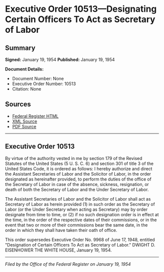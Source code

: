 # Executive Order 10513—Designating Certain Officers To Act as Secretary of Labor

## Summary

**Signed:** January 19, 1954
**Published:** January 19, 1954

**Document Details:**
- Document Number: None
- Executive Order Number: 10513
- Citation: None

## Sources
- [Federal Register HTML](https://www.presidency.ucsb.edu/documents/executive-order-10513-designating-certain-officers-act-secretary-labor)
- [XML Source](None)
- [PDF Source](None)

---

## Executive Order 10513

By virtue of the authority vested in me by section 179 of the Revised Statutes of the United States (5 U. S. C. 6) and section 301 of title 3 of the United States Code, it is ordered as follows:
I hereby authorize and direct the Assistant Secretaries of Labor and the Solicitor of Labor, in the order designated as hereinafter provided, to perform the duties of the office of the Secretary of Labor in case of the absence, sickness, resignation, or death of both the Secretary of Labor and the Under Secretary of Labor.

The Assistant Secretaries of Labor and the Solicitor of Labor shall act as Secretary of Labor as herein provided (1) in such order as the Secretary of Labor (or the Under Secretary when acting as Secretary) may by order designate from time to time, or (2) if no such designation order is in effect at the time, in the order of the respective dates of their commissions, or in the event that two or more of their commissions bear the same date, in the order in which they shall have taken their oath of office.

This order supersedes Executive Order No. 9968 of June 17, 1948, entitled "Designation of Certain Officers To Act as Secretary of Labor."
DWIGHT D. EISENHOWER
THE WHITE HOUSE,
January 19, 1954.

---

*Filed by the Office of the Federal Register on January 19, 1954*
